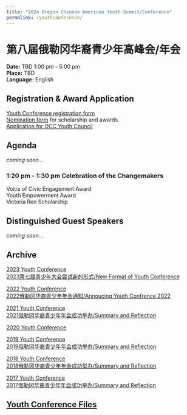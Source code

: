 ```yaml
---
title: "2024 Oregon Chinese American Youth Summit/Conference"
permalink: /youthconference/
---
```


# 第八届俄勒冈华裔青少年高峰会/年会

**Date:** TBD 1:00 pm - 5:00 pm  
**Place:** TBD  
**Language:** English  

## Registration & Award Application

[Youth Conference registration form](https://docs.google.com/forms/d/e/1FAIpQLSeSSDTPGiyHgZ2CmYjjpXz7SlZvqoqpYTIdMOnCIHzdFsBRZA/viewform?usp=sf_link)  
[Nomination form](https://docs.google.com/forms/d/e/1FAIpQLSfQRyJHdDFVPnelnzQpe8xVH2n0A8AsvoNi7VqHrCHFtCS4vg/viewform?c=0&w=1) for scholarship and awards.  
[Application for OCC Youth Council](https://docs.google.com/forms/d/e/1FAIpQLSdctwF7MalIH_v_ne-_8e4V7NsYEw-VS6L_3Gft3t0w7STV4g/viewform?usp=sf_link)  

## Agenda

*coming soon...*

### 1:20 pm - 1:30 pm Celebration of the Changemakers

Voice of Civic Engagement Award  
Youth Empowerment Award  
Victoria Ren Scholarship  

## Distinguished Guest Speakers

*coming soon...*

## Archive

[2023 Youth Conference](http://pdxchinese.org/youthconference/youth_conference_2023/)  
[2023第七届青少年大会尝试新的形式/New Format of Youth Conference](http://pdxchinese.org/youth_conference_2023/)  

[2022 Youth Conference](http://pdxchinese.org/youthconference/youth_conference_2022/)  
[2022俄勒冈华裔青少年年会通知/Annoucing Youth Confrence 2022](http://pdxchinese.org/youth_conference_2022/)  

[2021 Youth Conference](http://pdxchinese.org/youthconference/youth_conference_2021/)  
[2021俄勒冈华裔青少年年会成功举办/Summary and Reflection](http://pdxchinese.org/youth-conference-2021/)  

[2020 Youth Conference](http://pdxchinese.org/youthconference/youth_conference_2020/)  

[2019 Youth Conference](http://pdxchinese.org/youthconference/youth_conference_2019/)  
[2019俄勒冈华裔青少年年会成功举办/Summary and Reflection](http://pdxchinese.org/youth-conference-2019/)  

[2018 Youth Conference](http://pdxchinese.org/youthconference/youth_conference_2018/)  
[2018俄勒冈华裔青少年年会成功举办/Summary and Reflection](http://pdxchinese.org/youth-conference-2018/)  

[2017 Youth Conference](http://pdxchinese.org/youthconference/youth_conference_2017/)  
[2017俄勒冈华裔青少年年会成功举办/Summary and Reflection](http://pdxchinese.org/youth-conference-2017/)  

## [Youth Conference Files](http://pdxchinese.org/resources/benefits_resources/youthresource/)

